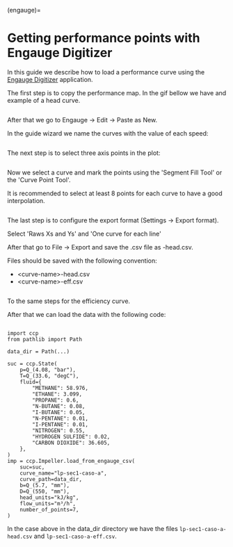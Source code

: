 (engauge)=
# Getting performance points with Engauge Digitizer

In this guide we describe how to load a performance curve using the [Engauge Digitizer](https://markummitchell.github.io/engauge-digitizer/) application.

The first step is to copy the performance map. In the gif bellow we have and example of a head curve.

```{image} ../_static/img/step1.gif
```
After that we go to Engauge -> Edit -> Paste as New.

In the guide wizard we name the curves with the value of each speed:

```{image} ../_static/img/step2.gif
```

The next step is to select three axis points in the plot:

```{image} ../_static/img/step3.gif
```


Now we select a curve and mark the points using the 'Segment Fill Tool' or the 'Curve Point Tool'.

It is recommended to select at least 8 points for each curve to have a good interpolation.

```{image} ../_static/img/step4.gif
```

The last step is to configure the export format (Settings -> Export format).

Select 'Raws Xs and Ys' and 'One curve for each line'

After that go to File -> Export and save the .csv file as <curve-name>-head.csv.

Files should be saved with the following convention:
 - \<curve-name\>-head.csv
 - \<curve-name\>-eff.csv

```{image} ../_static/img/step5.gif
```

To the same steps for the efficiency curve.

After that we can load the data with the following code:

```{code-block} python3

import ccp
from pathlib import Path

data_dir = Path(...)

suc = ccp.State(
    p=Q_(4.08, "bar"),
    T=Q_(33.6, "degC"),
    fluid={
        "METHANE": 58.976,
        "ETHANE": 3.099,
        "PROPANE": 0.6,
        "N-BUTANE": 0.08,
        "I-BUTANE": 0.05,
        "N-PENTANE": 0.01,
        "I-PENTANE": 0.01,
        "NITROGEN": 0.55,
        "HYDROGEN SULFIDE": 0.02,
        "CARBON DIOXIDE": 36.605,
    },
)
imp = ccp.Impeller.load_from_engauge_csv(
    suc=suc,
    curve_name="lp-sec1-caso-a",
    curve_path=data_dir,
    b=Q_(5.7, "mm"),
    D=Q_(550, "mm"),
    head_units="kJ/kg",
    flow_units="m³/h",
    number_of_points=7,
)
```

In the case above in the data_dir directory we have the files `lp-sec1-caso-a-head.csv` and `lp-sec1-caso-a-eff.csv`.